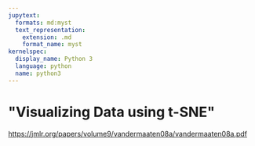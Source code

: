 ```yaml
---
jupytext:
  formats: md:myst
  text_representation:
    extension: .md
    format_name: myst
kernelspec:
  display_name: Python 3
  language: python
  name: python3
---
```


# "Visualizing Data using t-SNE"

https://jmlr.org/papers/volume9/vandermaaten08a/vandermaaten08a.pdf